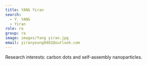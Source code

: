 ```yaml
---
title: YANG Yiran
search:
  - Y. YANG
  - Yiran
role: ra
group: ra
image: images/Yang yiran.jpg
email: yiranyeung0402@outlook.com
---
```


Research interests: carbon dots and self-assembly nanoparticles.
